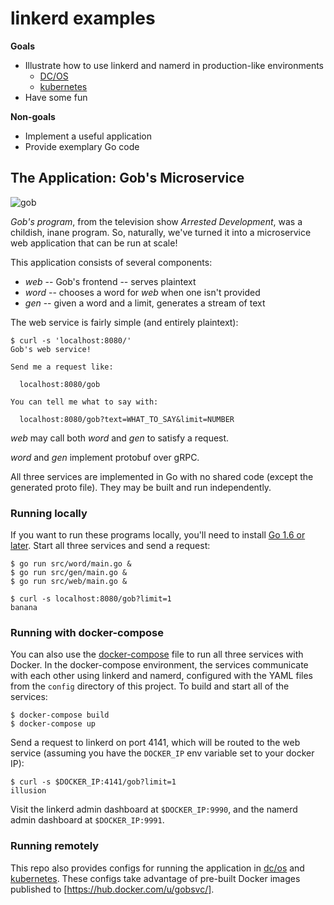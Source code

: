 # linkerd examples #

**Goals**

- Illustrate how to use linkerd and namerd in production-like environments
    - [DC/OS](dcos/README.md)
    - [kubernetes](k8s/README.md)
- Have some fun

**Non-goals**

- Implement a useful application
- Provide exemplary Go code

## The Application: Gob's Microservice ##

![gob](https://media.giphy.com/media/qJxFuXXWpkdEI/giphy.gif)

_Gob's program_, from the television show _Arrested Development_, was
a childish, inane program.  So, naturally, we've turned it into a
microservice web application that can be run at scale!

This application consists of several components:

- _web_ -- Gob's frontend -- serves plaintext
- _word_ -- chooses a word for _web_ when one isn't provided
- _gen_ -- given a word and a limit, generates a stream of text

The web service is fairly simple (and entirely plaintext):

```
$ curl -s 'localhost:8080/'
Gob's web service!

Send me a request like:

  localhost:8080/gob

You can tell me what to say with:

  localhost:8080/gob?text=WHAT_TO_SAY&limit=NUMBER
```

_web_ may call both _word_ and _gen_ to satisfy a request.

_word_ and _gen_ implement protobuf over gRPC.

All three services are implemented in Go with no shared code (except
the generated proto file).  They may be built and run independently.

### Running locally ###

If you want to run these programs locally, you'll need to install
[Go 1.6 or later](https://golang.org/dl). Start all three services and send a
request:

```
$ go run src/word/main.go &
$ go run src/gen/main.go &
$ go run src/web/main.go &

$ curl -s localhost:8080/gob?limit=1
banana
```

### Running with docker-compose ###

You can also use the [docker-compose](https://docs.docker.com/compose/) file to
run all three services with Docker. In the docker-compose environment, the
services communicate with each other using linkerd and namerd, configured with
the YAML files from the `config` directory of this project. To build and start
all of the services:

```
$ docker-compose build
$ docker-compose up
```

Send a request to linkerd on port 4141, which will be routed to the web service
(assuming you have the `DOCKER_IP` env variable set to your docker IP):

```
$ curl -s $DOCKER_IP:4141/gob?limit=1
illusion
```

Visit the linkerd admin dashboard at `$DOCKER_IP:9990`, and the namerd admin
dashboard at `$DOCKER_IP:9991`.

### Running remotely ###

This repo also provides configs for running the application in
[dc/os](./dcos/README.md) and [kubernetes](./k8s/README.md). These configs take
advantage of pre-built Docker images published to
[https://hub.docker.com/u/gobsvc/].
